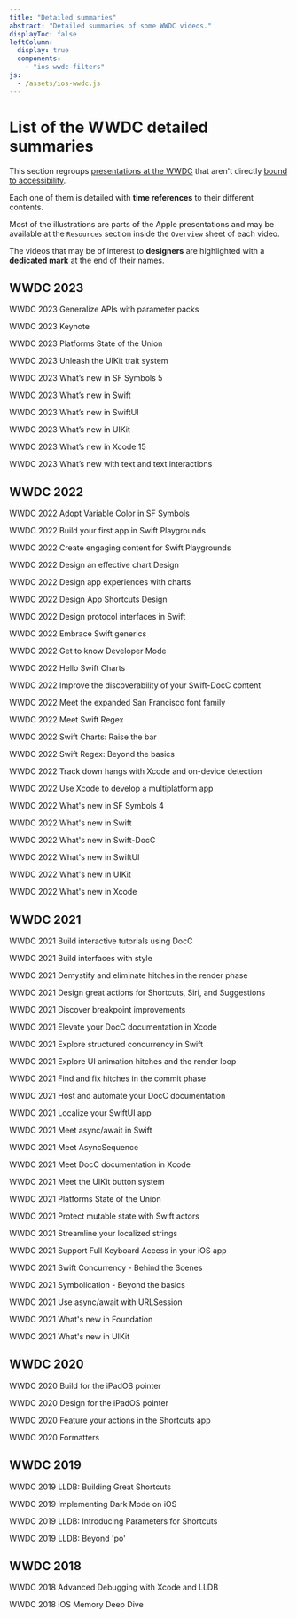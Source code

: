 ```yaml
---
title: "Detailed summaries"
abstract: "Detailed summaries of some WWDC videos."
displayToc: false
leftColumn:
  display: true
  components: 
    - "ios-wwdc-filters"
js:
  - /assets/ios-wwdc.js
---
```


# List of the WWDC detailed summaries

This section regroups [presentations at the WWDC](https://developer.apple.com/videos/all-videos/) that aren't directly [bound to accessibility](../).

Each one of them is detailed with **time references** to their different contents.

Most of the illustrations are parts of the Apple presentations and may be available at the `Resources` section inside the `Overview` sheet of each video.

The videos that may be of interest to **designers** are highlighted with a **dedicated mark** at the end of their names.

<section id="refTests"></section>

<section class="visually-hidden" id="wwdcTests" aria-hidden="true">
   <h2  id="hhwwdc2023" class="pt-5">WWDC 2023</h2>
   <p id="hwwdc67">WWDC 2023 Generalize APIs with parameter packs</p>
   <p id="hwwdc66">WWDC 2023 Keynote</p>
   <p id="hwwdc65">WWDC 2023 Platforms State of the Union</p>
   <p id="hwwdc64">WWDC 2023 Unleash the UIKit trait system</p>
   <p id="hwwdc63">WWDC 2023 What’s new in SF Symbols 5</p>
   <p id="hwwdc62">WWDC 2023 What’s new in Swift</p>
   <p id="hwwdc61">WWDC 2023 What’s new in SwiftUI</p>
   <p id="hwwdc60">WWDC 2023 What’s new in UIKit</p>
   <p id="hwwdc59">WWDC 2023 What’s new in Xcode 15</p>
   <p id="hwwdc58">WWDC 2023 What’s new with text and text interactions</p>
   <h2 id="hhwwdc2022" class="pt-5">WWDC 2022</h2>
   <p id="hwwdc57">WWDC 2022 Adopt Variable Color in SF Symbols</p>
   <p id="hwwdc56">WWDC 2022 Build your first app in Swift Playgrounds</p>
   <p id="hwwdc55">WWDC 2022 Create engaging content for Swift Playgrounds</p>
   <p id="hwwdc54">WWDC 2022 Design an effective chart Design</p>
   <p id="hwwdc53">WWDC 2022 Design app experiences with charts</p>
   <p id="hwwdc52">WWDC 2022 Design App Shortcuts Design</p>
   <p id="hwwdc51">WWDC 2022 Design protocol interfaces in Swift</p>
   <p id="hwwdc50">WWDC 2022 Embrace Swift generics</p>
   <p id="hwwdc49">WWDC 2022 Get to know Developer Mode</p>
   <p id="hwwdc48">WWDC 2022 Hello Swift Charts</p>
   <p id="hwwdc47">WWDC 2022 Improve the discoverability of your Swift-DocC content</p>
   <p id="hwwdc46">WWDC 2022 Meet the expanded San Francisco font family</p>
   <p id="hwwdc45">WWDC 2022 Meet Swift Regex</p>
   <p id="hwwdc44">WWDC 2022 Swift Charts: Raise the bar</p>
   <p id="hwwdc43">WWDC 2022 Swift Regex: Beyond the basics</p>
   <p id="hwwdc42">WWDC 2022 Track down hangs with Xcode and on-device detection</p>
   <p id="hwwdc41">WWDC 2022 Use Xcode to develop a multiplatform app</p>
   <p id="hwwdc40">WWDC 2022 What's new in SF Symbols 4</p>
   <p id="hwwdc39">WWDC 2022 What's new in Swift</p>
   <p id="hwwdc38">WWDC 2022 What's new in Swift-DocC</p>
   <p id="hwwdc37">WWDC 2022 What's new in SwiftUI</p>
   <p id="hwwdc36">WWDC 2022 What's new in UIKit</p>
   <p id="hwwdc35">WWDC 2022 What's new in Xcode</p>
   <h2 id="hhwwdc2021" class="pt-5">WWDC 2021</h2>
   <p id="hwwdc34">WWDC 2021 Build interactive tutorials using DocC</p>
   <p id="hwwdc33">WWDC 2021 Build interfaces with style</p>
   <p id="hwwdc32">WWDC 2021 Demystify and eliminate hitches in the render phase</p>
   <p id="hwwdc31">WWDC 2021 Design great actions for Shortcuts, Siri, and Suggestions</p>
   <p id="hwwdc30">WWDC 2021 Discover breakpoint improvements</p>
   <p id="hwwdc29">WWDC 2021 Elevate your DocC documentation in Xcode</p>
   <p id="hwwdc28">WWDC 2021 Explore structured concurrency in Swift</p>
   <p id="hwwdc27">WWDC 2021 Explore UI animation hitches and the render loop</p>
   <p id="hwwdc26">WWDC 2021 Find and fix hitches in the commit phase</p>
   <p id="hwwdc25">WWDC 2021 Host and automate your DocC documentation</p>
   <p id="hwwdc24">WWDC 2021 Localize your SwiftUI app</p>
   <p id="hwwdc23">WWDC 2021 Meet async/await in Swift</p>
   <p id="hwwdc22">WWDC 2021 Meet AsyncSequence</p>
   <p id="hwwdc21">WWDC 2021 Meet DocC documentation in Xcode</p>
   <p id="hwwdc20">WWDC 2021 Meet the UIKit button system</p>
   <p id="hwwdc19">WWDC 2021 Platforms State of the Union</p>
   <p id="hwwdc18">WWDC 2021 Protect mutable state with Swift actors</p>
   <p id="hwwdc17">WWDC 2021 Streamline your localized strings</p>
   <p id="hwwdc16">WWDC 2021 Support Full Keyboard Access in your iOS app</p>
   <p id="hwwdc15">WWDC 2021 Swift Concurrency - Behind the Scenes</p>
   <p id="hwwdc14">WWDC 2021 Symbolication - Beyond the basics</p>
   <p id="hwwdc13">WWDC 2021 Use async/await with URLSession</p>
   <p id="hwwdc12">WWDC 2021 What's new in Foundation</p>
   <p id="hwwdc11">WWDC 2021 What's new in UIKit</p>
   <h2 id="hhwwdc2020" class="pt-5">WWDC 2020</h2>
   <p id="hwwdc10">WWDC 2020 Build for the iPadOS pointer</p>
   <p id="hwwdc9">WWDC 2020 Design for the iPadOS pointer</p>
   <p id="hwwdc8">WWDC 2020 Feature your actions in the Shortcuts app</p>
   <p id="hwwdc7">WWDC 2020 Formatters</p>
   <h2 id="hhwwdc2019" class="pt-5">WWDC 2019</h2>
   <p id="hwwdc6">WWDC 2019 LLDB: Building Great Shortcuts</p>
   <p id="hwwdc5">WWDC 2019 Implementing Dark Mode on iOS</p>
   <p id="hwwdc4">WWDC 2019 LLDB: Introducing Parameters for Shortcuts</p>
   <p id="hwwdc3">WWDC 2019 LLDB: Beyond 'po'</p>
   <h2 id="hhwwdc2018" class="pt-5">WWDC 2018</h2>
   <p id="hwwdc2">WWDC 2018 Advanced Debugging with Xcode and LLDB</p>
   <p id="hwwdc1">WWDC 2018 iOS Memory Deep Dive</p>
</section>